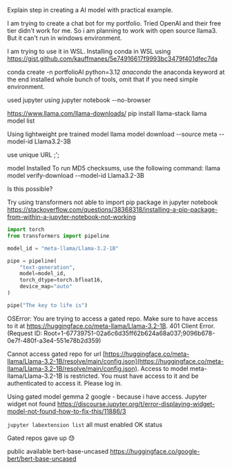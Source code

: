 Explain step in creating a AI model with practical example.

I am trying to create a chat bot for my portfolio.
Tried OpenAI and their free tier didn't work for me. So i am planning to work with open source llama3. But it can't run in windows environment. 

I am trying to use it in WSL.
Installing conda in WSL using https://gist.github.com/kauffmanes/5e74916617f9993bc3479f401dfec7da

conda create -n portfolioAI python=3.12 *anaconda*
the anaconda keyword at the end installed whole bunch of tools, omit that if you need simple environment.

used jupyter using 
jupyter notebook --no-browser

https://www.llama.com/llama-downloads/
pip install llama-stack
llama model list

Using lightweight pre trained model
llama model download --source meta --model-id  Llama3.2-3B

use unique URL ;';

model Installed
To run MD5 checksums, use the following command: llama model verify-download --model-id Llama3.2-3B

Is this possible?

Try using transformers
not able to import pip package in jupyter notebook
https://stackoverflow.com/questions/38368318/installing-a-pip-package-from-within-a-jupyter-notebook-not-working


```python
import torch
from transformers import pipeline

model_id = "meta-llama/Llama-3.2-1B"

pipe = pipeline(
    "text-generation", 
    model=model_id, 
    torch_dtype=torch.bfloat16, 
    device_map="auto"
)

pipe("The key to life is")

```

OSError: You are trying to access a gated repo.
Make sure to have access to it at https://huggingface.co/meta-llama/Llama-3.2-1B.
401 Client Error. (Request ID: Root=1-67739751-02a6c6d35ff62b624a68a037;9096b678-0e7f-480f-a3e4-551e78b2d359)

Cannot access gated repo for url [https://huggingface.co/meta-llama/Llama-3.2-1B/resolve/main/config.json](https://huggingface.co/meta-llama/Llama-3.2-1B/resolve/main/config.json).
Access to model meta-llama/Llama-3.2-1B is restricted. You must have access to it and be authenticated to access it. Please log in.


Using gated model gemma 2 google - because i have access.
Jupyter widget not found
https://discourse.jupyter.org/t/error-displaying-widget-model-not-found-how-to-fix-this/11886/3

`jupyter labextension list`
all must enabled OK status

Gated repos gave up 😓

public available
bert-base-uncased
https://huggingface.co/google-bert/bert-base-uncased



